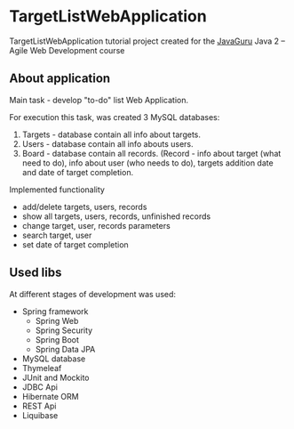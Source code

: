 # TargetListWebApplication

TargetListWebApplication tutorial project created for the [JavaGuru](https://javaguru.lv/) Java 2 – Agile Web Development course

## About application
Main task - develop "to-do" list Web Application.

For execution this task, was created 3 MySQL databases:
1) Targets - database contain all info about targets.
2) Users - database contain all info abouts users.
3) Board - database contain all records. (Record - info about target (what need to do), info about user (who needs to do), targets addition date and date of target completion.

Implemented functionality

* add/delete targets, users, records
* show all targets, users, records, unfinished records
* change target, user, records parameters
* search target, user
* set date of target completion
 
## Used libs

At different stages of development was used:

* Spring framework
  * Spring Web
  * Spring Security
  * Spring Boot 
  * Spring Data JPA  
* MySQL database
* Thymeleaf  
* JUnit and Mockito  
* JDBC Api
* Hibernate ORM
* REST Api
* Liquibase
